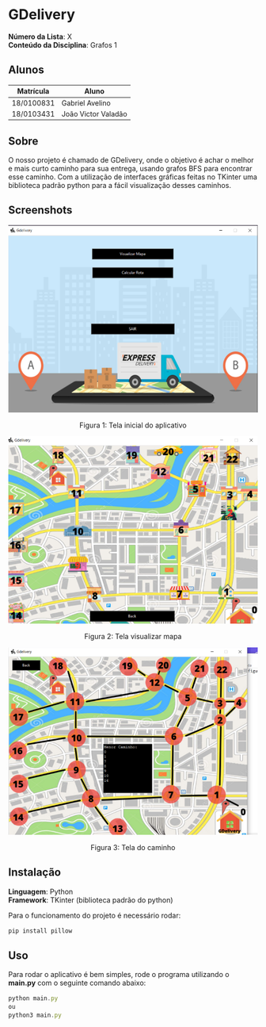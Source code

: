 

# GDelivery

**Número da Lista**: X<br>
**Conteúdo da Disciplina**: Grafos 1<br>

## Alunos
|Matrícula | Aluno |
| -- | -- |
| 18/0100831  |  Gabriel Avelino |
| 18/0103431  |  João Victor Valadão |

## Sobre 
O nosso projeto é chamado de GDelivery, onde o objetivo é achar o melhor e mais curto caminho para sua entrega, usando grafos BFS para encontrar esse caminho. Com a utilização de interfaces gráficas feitas no TKinter uma biblioteca padrão python para a fácil visualização desses caminhos.

## Screenshots

<center>

![Tela inicial](assets/TelaInicial.png)
<figcaption>Figura 1: Tela inicial do aplicativo</figcaption>

![Mapa](assets/visualizarMapa.png)
<figcaption>Figura 2: Tela visualizar mapa</figcaption>

![Mapa](assets/menorRota.png)
<figcaption>Figura 3: Tela do caminho</figcaption>

</center>

## Instalação 
**Linguagem**: Python<br>
**Framework**: TKinter (biblioteca padrão do python)<br>

Para o funcionamento do projeto é necessário rodar:

```jsx
pip install pillow
```

## Uso 
Para rodar o aplicativo é bem simples, rode o programa utilizando o **main.py** com o seguinte comando abaixo:

```jsx
python main.py
ou
python3 main.py
```




